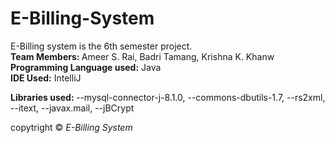 # E-Billing-System
E-Billing system is the 6th semester project. </br>
<strong>Team Members: </strong> Ameer S. Rai, Badri Tamang, Krishna K. Khanw </br>
<strong>Programming Language used:</strong> Java</br>
<strong>IDE Used:</strong> IntelliJ </br>

<strong> Libraries used: </strong>
--mysql-connector-j-8.1.0,
--commons-dbutils-1.7,
--rs2xml,
--itext,
--javax.mail,
--jBCrypt


copytright &copy; <em>E-Billing System</em>
